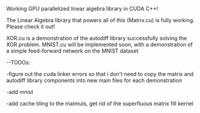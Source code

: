 Working GPU parallelized linear algebra library in CUDA C++!

The Linear Algebra library that powers all of this (Matrix.cu) is fully working. Please check it out!

XOR.cu is a demonstration of the autodiff library successfully solving the XOR problem. MNIST.cu will be implemented soon, with a demonstration of a simple feed-forward network on the MNIST dataset

--TODOs:

-figure out the cuda linker errors so that i don't need to copy the matrix and autodiff library components into new main files for each demonstration

-add mnist

-add cache tiling to the matmuls, get rid of the superfluous matrix fill kernel
